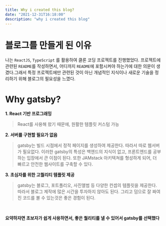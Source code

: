 ```yaml
---
title: Why i created this blog?
date: "2021-12-31T16:18:00"
description: "why i created this blog"
---
```


# 블로그를 만들게 된 이유

나는 `ReactJS`, `TypeScript` 를 활용하여 클론 코딩 프로젝트를 진행했었다. 프로젝트에 관련된 `README`를 작성하면서, 어디까지 `README`에 포함시켜야 하는가에 대한 의문이 생겼다.그래서 특정 프로젝트에만 관련된 것이 아닌 개념적인 지식이나 새로운 기술을 정리하기 위해 블로그의 필요성을 느꼈다.

# Why gatsby?
**1. React 기반 프로그래밍**
> React를 사용해 왔기 때문에, 원활한 템플릿 커스텀 가능

**2. 서버를 구현할 필요가 없음**
>gatsby는 빌드 시점에서 정적 페이지를 생성하여 제공한다. 따라서 따로 웹서버가 필요없다. 이러한 gatsby의 특성은 백엔드의 지식이 없고, 프론트엔드를 공부하는 입장에서 큰 이점이 된다. 또한 JAMstack 아키텍쳐를 형성하게 되어, 더 빠르고 안전한 웹사이트를 구축할 수 있다.

**3. 초심자를 위한 고퀄리티 템플릿 제공**
>gatsby는 블로그, 포트폴리오, 사진앨범 등 다양한 컨셉의 템플릿을 제공한다. 따라서 블로그 제작에 많은 시간을 투자하지 않아도 된다. 그리고 덤으로 잘 짜여진 코드를 볼 수 있는것은 좋은 경험이 된다.

<br>

**요약하자면 초보자가 쉽게 사용하면서, 좋은 퀄리티를 낼 수 있어서 gatsby를 선택했다**


